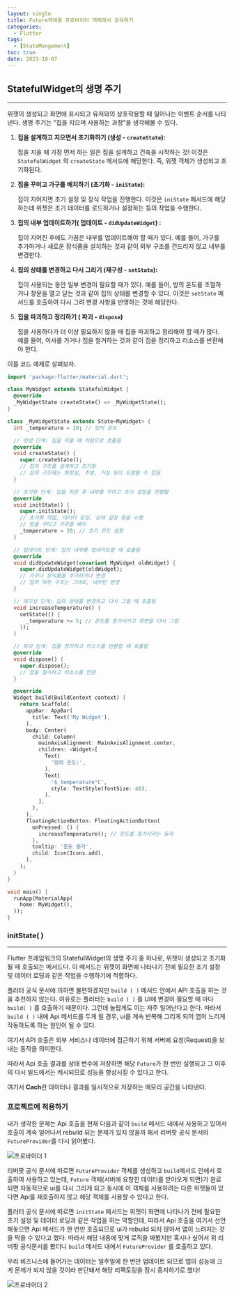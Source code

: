 ```yaml
---
layout: single
title: Future객체를 프로바이더 객체에서 공유하기
categories:
  - Flutter
tags:
  - [StateMangement]
toc: true
date: 2023-10-07
---
```


## StatefulWidget의 생명 주기

---

위젯이 생성되고 화면에 표시되고 유저와의 상호작용할 때 일어나는 이벤트 순서를 나타낸다. 생명 주기는 “집을 지으며 사용하는 과정”을 생각해볼 수 있다.

1. **집을 설계하고 지으면서 초기화하기 (생성 - `createState`):** 
    
    집을 지을 때 가장 먼저 하는 일은 집을 설계하고 건축을 시작하는 것! 이것은 `StatefulWidget` 의 `createState` 메서드에 해당한다. 즉, 위젯 객체가 생성되고 초기화된다.
    
2. **집을 꾸미고 가구를 배치하기 (초기화 - `iniState`):**
    
    집이 지어지면 초기 설정 및 장식 작업을 진행한다. 이것은 `iniState` 메서드에 해당하는데 위젯은 초기 데이터를 로드하거나 설정하는 등의 작업을 수행한다. 
    

1. **집의 내부 업데이트하기( 업데이트 - `didUpdateWidget`) :**
    
    집이 지어진 후에도 가끔은 내부를 업데이트해야 할 때가 있다. 예를 들어, 가구를 추가하거나 새로운 장식품을 설치하는 것과 같이 외부 구조를 건드리지 않고 내부를 변경한다. 
    
2. **집의 상태를 변경하고 다시 그리기 (재구성 - `setState`):**
    
    집이 사용되는 동안 일부 변경이 필요할 때가 있다. 예를 들어, 방의 온도를 조절하거나 창문을 열고 닫는 것과 같이 집의 상태를 변경할 수 있다. 이것은 `setState` 메서드를 호출하여 다시 그려 변경 사항을 반영하는 것에 해당한다. 
    
3. **집을 파괴하고 정리하기 ( 파괴 - `dispose`)**
    
    집을 사용하다가 더 이상 필요하지 않을 때 집을 파괴하고 정리해야 할 때가 많다. 예를 들어, 이사를 가거나 집을 철거하는 것과 같이 집을 정리하고 리소스를 반환해야 한다. 
    

이를 코드 예제로 살펴보자.

```dart
import 'package:flutter/material.dart';

class MyWidget extends StatefulWidget {
  @override
  _MyWidgetState createState() => _MyWidgetState();
}

class _MyWidgetState extends State<MyWidget> {
  int _temperature = 20; // 방의 온도

  // 생성 단계: 집을 지을 때 처음으로 호출됨
  @override
  void createState() {
    super.createState();
    // 집의 구조를 설계하고 초기화
    // 집의 구조에는 화장실, 주방, 거실 등이 포함될 수 있음
  }

  // 초기화 단계: 집을 지은 후 내부를 꾸미고 초기 설정을 진행함
  @override
  void initState() {
    super.initState();
    // 초기화 작업, 데이터 로딩, 상태 설정 등을 수행
    // 방을 꾸미고 가구를 배치
    _temperature = 20; // 초기 온도 설정
  }

  // 업데이트 단계: 집의 내부를 업데이트할 때 호출됨
  @override
  void didUpdateWidget(covariant MyWidget oldWidget) {
    super.didUpdateWidget(oldWidget);
    // 가구나 장식품을 추가하거나 변경
    // 집의 외부 구조는 그대로, 내부만 변경
  }

  // 재구성 단계: 집의 상태를 변경하고 다시 그릴 때 호출됨
  void increaseTemperature() {
    setState(() {
      _temperature += 5; // 온도를 증가시키고 화면을 다시 그림
    });
  }

  // 파괴 단계: 집을 정리하고 리소스를 반환할 때 호출됨
  @override
  void dispose() {
    super.dispose();
    // 집을 철거하고 리소스를 반환
  }

  @override
  Widget build(BuildContext context) {
    return Scaffold(
      appBar: AppBar(
        title: Text('My Widget'),
      ),
      body: Center(
        child: Column(
          mainAxisAlignment: MainAxisAlignment.center,
          children: <Widget>[
            Text(
              '방의 온도:',
            ),
            Text(
              '$_temperature°C',
              style: TextStyle(fontSize: 48),
            ),
          ],
        ),
      ),
      floatingActionButton: FloatingActionButton(
        onPressed: () {
          increaseTemperature(); // 온도를 증가시키는 동작
        },
        tooltip: '온도 증가',
        child: Icon(Icons.add),
      ),
    );
  }
}

void main() {
  runApp(MaterialApp(
    home: MyWidget(),
  ));
}
```

### initState( )

---

Flutter 프레임워크의 StatefulWidget의 생명 주기 중 하나로, 위젯이 생성되고 초기화될 때 호출되는 메서드다. 이 메서드는 위젯이 화면에 나타나기 전에 필요한 초기 설정 및 데이터 로딩과 같은 작업을 수행하기에 적합하다. 

플러터 공식 문서에 의하면 불편하겠지만 `build ( )` 메서드 안에서 API 호출을 하는 것을 추천하지 않는다. 이유로는 플러터는 `build ( )` 를 UI에 변경이 필요할 때 마다`build( )` 를 호출하기 때문이다. 그런데 놀랍게도 이는 자주 일어난다고 한다. 따라서 `build ( )` 내에 Api 메서드를 두게 될 경우, ui를 계속 반복해 그리게 되어 앱이 느리게 작동하도록 하는 원인이 될 수 있다.

여기서 API 호출은 외부 서비스나 데이터에 접근하기 위해 서버에 요청(Request)을 보내는 동작을 의미한다. 

따라서 Api 호출 결과를 상태 변수에 저장하면 해당 `Future`가 한 번만 실행되고 그 이후의 다시 빌드에서는 캐시되므로 성능을 향상시킬 수 있다고 한다. 

여기서 **Cach**란 데이터나 결과를 일시적으로 저장하는 메모리 공간을 나타낸다. 

### 프로젝트에 적용하기

내가 생각한 문제는 Api 호출을 현재 다음과 같이 `build` 메서드 내에서 사용하고 있어서 호출이 계속 일어나서 rebuild 되는 문제가 있지 않을까 해서 리버팟 공식 문서의 `FutureProvider`를 다시 읽어봤다.

![프로바이더 1](https://github.com/changhwan77/changhwan77.github.io/assets/110464205/90bae1ab-ab7e-4163-8c68-41a1ec5aa384)

리버팟 공식 문서에 따르면 `FutureProvider` 객체를 생성하고 `build`메서드 안에서 호출하여 사용하고 있는데, `Future` 객체(서버에 요청한 데이터를 받아오게 되면)가 완료되면 자동적으로 ui를 다시 그리게 되고 동시에 이 객체를 사용하려는 다른 위젯들이 있다면 Api를 재호출하지 않고 해당 객체를 사용할 수 있다고 한다. 

플러터 공식 문서에 따르면 `initState` 메서드는 위젯이 화면에 나타나기 전에 필요한 초기 설정 및 데이터 로딩과 같은 작업을 하는 역할인데, 따라서 Api 호출을 여기서 선언해놓으면 Api 메서드가 한 번만 호출되므로 ui가 rebuild 되지 않아서 앱이 느려지는 것을 막을 수 있다고 했다. 따라서 해당 내용에 맞게 로직을 짜봤지만 혹시나 싶어서 위 리버팟 공식문서를 봤더니 `build` 메서드 내에서 `FutureProvider` 를 호출하고 있다. 

우리 비즈니스에 들어가는 데이터는 일주일에 한 번만 업데이트 되므로 앱의 성능에 크게 문제가 되지 않을 것이라 판단돼서 해당 리팩토링을 잠시 중지하기로 했다!

![프로바이더 2](https://github.com/changhwan77/changhwan77.github.io/assets/110464205/a5361a49-1c7d-475d-ad6c-cc5662164993)
